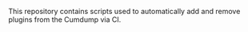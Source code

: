 This repository contains scripts used to automatically add and remove plugins from the Cumdump via CI.